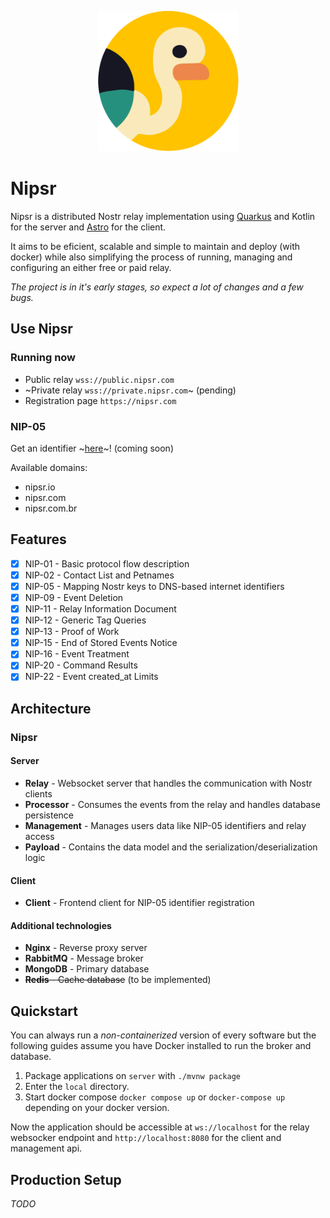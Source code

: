 <p align="center">
  <img src="https://github.com/gmrms/nipsr/blob/main/client/public/favicon.svg" width="225"/>
</p>

# Nipsr

Nipsr is a distributed Nostr relay implementation using [Quarkus](https://quarkus.io/) and Kotlin for the server and [Astro](https://astro.build) for the client.

It aims to be eficient, scalable and simple to maintain and deploy (with docker) while also simplifying the process of running, managing and configuring an either free or paid relay.

_The project is in it's early stages, so expect a lot of changes and a few bugs._

## Use Nipsr

### Running now

- Public relay `wss://public.nipsr.com`
- ~Private relay `wss://private.nipsr.com`~ (pending)
- Registration page `https://nipsr.com`

### NIP-05

Get an identifier ~[here](https://nipsr.com)~! (coming soon)

Available domains:
- nipsr.io
- nipsr.com
- nipsr.com.br


## Features

- [X] NIP-01 - Basic protocol flow description
- [X] NIP-02 - Contact List and Petnames
- [X] NIP-05 - Mapping Nostr keys to DNS-based internet identifiers
- [X] NIP-09 - Event Deletion
- [X] NIP-11 - Relay Information Document
- [X] NIP-12 - Generic Tag Queries
- [X] NIP-13 - Proof of Work
- [X] NIP-15 - End of Stored Events Notice
- [X] NIP-16 - Event Treatment
- [X] NIP-20 - Command Results
- [X] NIP-22 - Event created_at Limits

## Architecture

### Nipsr

#### Server
- **Relay** - Websocket server that handles the communication with Nostr clients
- **Processor** - Consumes the events from the relay and handles database persistence
- **Management** - Manages users data like NIP-05 identifiers and relay access
- **Payload** - Contains the data model and the serialization/deserialization logic

#### Client
- **Client** - Frontend client for NIP-05 identifier registration

#### Additional technologies

- **Nginx** - Reverse proxy server
- **RabbitMQ** - Message broker
- **MongoDB** - Primary database
- ~~**Redis** - Cache database~~ (to be implemented)

## Quickstart

You can always run a _non-containerized_ version of every software but the following guides assume you have Docker installed to run the broker and database.

1. Package applications on `server` with `./mvnw package`
2. Enter the `local` directory.
3. Start docker compose `docker compose up` or `docker-compose up` depending on your docker version.

Now the application should be accessible at `ws://localhost` for the relay websocker endpoint and `http://localhost:8080` for the client and management api.

## Production Setup

_TODO_

